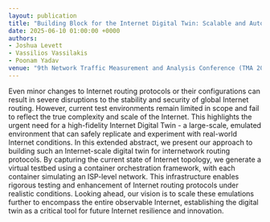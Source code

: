 ```yaml
---
layout: publication
title: "Building Block for the Internet Digital Twin: Scalable and Automated Internetwork Emulator"
date: 2025-06-10 01:00:00 +0000
authors:
- Joshua Levett
- Vassilios Vassilakis
- Poonam Yadav
venue: "9th Network Traffic Measurement and Analysis Conference (TMA 2025)"
---
```


Even minor changes to Internet routing protocols or their configurations can result in severe disruptions to the stability and security of global Internet routing. However, current test environments remain limited in scope and fail to reflect the true complexity and scale of the Internet. This highlights the urgent need for a high-fidelity Internet Digital Twin - a large-scale, emulated environment that can safely replicate and experiment with real-world Internet conditions. In this extended abstract, we present our approach to building such an Internet-scale digital twin for internetwork routing protocols. By capturing the current state of Internet topology, we generate a virtual testbed using a container orchestration framework, with each container simulating an ISP-level network. This infrastructure enables rigorous testing and enhancement of Internet routing protocols under realistic conditions. Looking ahead, our vision is to scale these emulations further to encompass the entire observable Internet, establishing the digital twin as a critical tool for future Internet resilience and innovation.